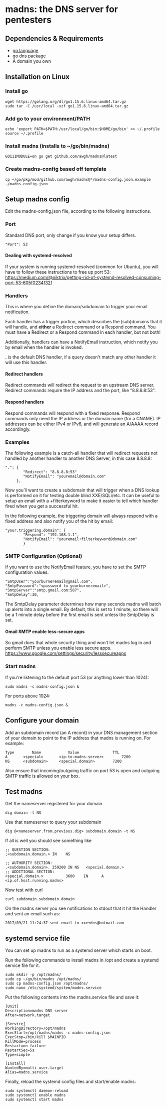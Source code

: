 # madns: the DNS server for pentesters

## Dependencies & Requirements
 - [go language](https://golang.org/)
 - [go dns package](https://github.com/miekg/dns)
 - A domain you own


## Installation on Linux

### Install go
```
wget https://golang.org/dl/go1.15.6.linux-amd64.tar.gz
sudo tar -C /usr/local -xzf go1.15.6.linux-amd64.tar.gz
```

### Add go to your environment/PATH
```
echo 'export PATH=$PATH:/usr/local/go/bin:$HOME/go/bin' >> ~/.profile
source ~/.profile
```

### Install madns (installs to ~/go/bin/madns)
```
GO111MODULE=on go get github.com/awgh/madns@latest
```

### Create madns-config based off template
```
cp ~/go/pkg/mod/github.com/awgh/madns@*/madns-config.json.example ./madns-config.json
```

## Setup madns config

Edit the madns-config.json file, according to the following instructions.

### Port
Standard DNS port, only change if you know your setup differs.

`"Port": 53`

#### Dealing with systemd-resolved
If your system is running systemd-resolved (common for Ubuntu), you will have to follow these instructions to free up port 53: 
https://medium.com/@niktrix/getting-rid-of-systemd-resolved-consuming-port-53-605f0234f32f


### Handlers
This is where you define the domain/subdomain to trigger your email notification.

Each handler has a trigger portion, which describes the (sub)domains that it will handle, and **either** a Redirect command or a Respond command.  You must have a Redirect or a Respond command in each handler, but not both!

Additionally, handlers can have a NotifyEmail instruction, which notify you by email when the handler is invoked.

**.** is the default DNS handler, if a query doesn't match any other handler it will use this handler.

#### Redirect handlers
Redirect commands will redirect the request to an upstream DNS server.  Redirect commands require the IP address and the port, like "8.8.8.8:53".

#### Respond handlers
Respond commands will respond with a fixed response.  Respond commands only need the IP address or the domain name (for a CNAME).  IP addresses can be either IPv4 or IPv6, and will generate an A/AAAA record accordingly.


### Examples
The following example is a catch-all handler that will redirect requests not handled by another handler to another DNS Server, in this case 8.8.8.8:

```
".": {
        "Redirect": "8.8.8.8:53"
        "NotifyEmail": "youremail@domain.com"
     },
```

Now you’ll want to create a subdomain that will trigger when a DNS lookup is performed on it for testing double blind XXE/SQLi/etc. It can be useful to setup an email with a +filterkeyword to make it easier to tell which handler fired when you get a successful hit.

In the following example, the triggering domain will always respond with a fixed address and also notify you of the hit by email:

```
"your.triggering.domain": { 
        "Respond": "192.168.1.1", 
        "NotifyEmail": "youremail+filterkeyword@domain.com"
        }
```

### SMTP Configuration (Optional)

If you want to use the NotifyEmail feature, you have to set the SMTP configuration values.

```
"SmtpUser":"yourburneremail@gmail.com",
"SmtpPassword":"<password to yourburneremail>",
"SmtpServer":"smtp.gmail.com:587",
"SmtpDelay":30,
```
The SmtpDelay parameter determines how many seconds madns will batch up alerts into a single email.  By default, this is set to 1 minute, so there will be a 1 minute delay before the first email is sent unless the SmtpDelay is set.

#### Gmail SMTP enable less-secure apps
So gmail does that whole security thing and won't let madns log in and
perform SMTP unless you enable less secure apps. https://www.google.com/settings/security/lesssecureapps

### Start madns
If you're listening to the default port 53 (or anything lower than 1024):

`sudo madns -c madns-config.json &`

For ports above 1024:

`madns -c madns-config.json &`

## Configure your domain
Add an subdomain record (an A record) in your DNS management section of your domain to point to the IP address that madns is running on. For example:

```
Type		Name			Value				TTL
A		<special>		<ip-to-madns-server>		7200
NS		<subdomain>		<special.domain>		7200
```
Also ensure that incoming/outgoing traffic on port 53 is open and outgoing SMTP traffic is allowed on your box.

## Test madns
Get the nameserver registered for your domain

`dig domain -t NS   `

Use that nameserver to query your subdomain

`dig @<nameserver.from.previous.dig> subdomain.domain -t NS`

If all is well you should see something like
```
;; QUESTION SECTION:
;<subdomain.domain.> IN    NS

;; AUTHORITY SECTION:
.<subdomain.domain>. 259200 IN NS   <special.domain.>
;; ADDITIONAL SECTION:
<special.domain.>          3600    IN      A       <ip.of.host.running.madns>
```


Now test with curl

`curl subdomain.subdomain.domain`

On the madns server you see notifications to stdout that it hit the Handler and sent an email such as:

`2017/09/21 11:24:37 sent email to xxe+dns@hotmail.com`

   

## systemd service file

You can set up madns to run as a systemd server which starts on boot.

Run the following commands to install madns in /opt and create a systemd service file for it.

```
sudo mkdir -p /opt/madns/
sudo cp ~/go/bin/madns /opt/madns/
sudo cp madns-config.json /opt/madns/
sudo nano /etc/systemd/system/madns.service
```

Put the following contents into the madns.service file and save it:
```
[Unit]
Description=madns DNS server
After=network.target

[Service]
WorkingDirectory=/opt/madns
ExecStart=/opt/madns/madns -c madns-config.json
ExecStop=/bin/kill $MAINPID
KillMode=process
Restart=on-failure
RestartSec=5s
Type=simple

[Install]
WantedBy=multi-user.target
Alias=madns.service
```

Finally, reload the systemd config files and start/enable madns:
```
sudo systemctl daemon-reload
sudo systemctl enable madns
sudo systemctl start madns
```
